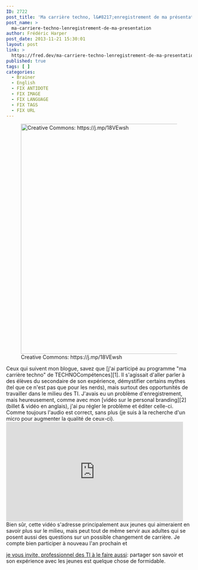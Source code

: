 ```yaml
---
ID: 2722
post_title: 'Ma carrière techno, l&#8217;enregistrement de ma présentation'
post_name: >
  ma-carriere-techno-lenregistrement-de-ma-presentation
author: Frédéric Harper
post_date: 2013-11-21 15:30:01
layout: post
link: >
  https://fred.dev/ma-carriere-techno-lenregistrement-de-ma-presentation/
published: true
tags: [ ]
categories:
  - Brainer
  - English
  - FIX ANTIDOTE
  - FIX IMAGE
  - FIX LANGUAGE
  - FIX TAGS
  - FIX URL
---
```

<figure><img alt="Creative Commons: https://j.mp/18VEwsh" src="http://fred.dev/wp-content/uploads/2013/11/nerd.png" width="600" height="624" /><figcaption> Creative Commons: https://j.mp/18VEwsh</figcaption></figure>
Ceux qui suivent mon blogue, savez que [j'ai participé au programme "ma carrière techno" de TECHNOCompétences][1]. Il s'agissait d'aller parler à des élèves du secondaire de son expérience, démystifier certains mythes (tel que ce n'est pas que pour les nerds), mais surtout des opportunités de travailler dans le milieu des TI. J'avais eu un problème d'enregistrement, mais heureusement, comme avec mon [vidéo sur le personal branding][2] (billet & vidéo en anglais), j'ai pu régler le problème et éditer celle-ci. Comme toujours l'audio est correct, sans plus (je suis à la recherche d'un micro pour augmenter la qualité de ceux-ci).<div class="embed video YouTube">
  <iframe width="480" height="270" src="https://www.youtube.com/embed/dG2pO3FbEdM?feature=oembed" frameborder="0" allowfullscreen></iframe>
</div> Bien sûr, cette vidéo s'adresse principalement aux jeunes qui aimeraient en savoir plus sur le milieu, mais peut tout de même servir aux adultes qui se posent aussi des questions sur un possible changement de carrière. Je compte bien participer à nouveau l'an prochain et 

[je vous invite, professionnel des TI à le faire aussi][1]: partager son savoir et son expérience avec les jeunes est quelque chose de formidable.

 [1]: http://fred.dev/ma-carriere-techno-notre-responsabilite-en-tant-que-professionnel-des-tic/ "Ma carrière techno – notre responsabilité en tant que professionnel des TIC"
 [2]: http://fred.dev/personal-branding-the-recording-of-my-presentation/ "Personal branding, the recording of my presentation"